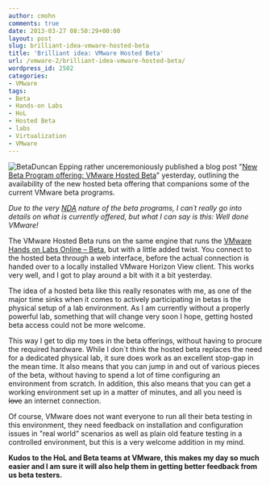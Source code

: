 ```yaml
---
author: cmohn
comments: true
date: 2013-03-27 08:50:29+00:00
layout: post
slug: brilliant-idea-vmware-hosted-beta
title: 'Brilliant idea: VMware Hosted Beta'
url: /vmware-2/brilliant-idea-vmware-hosted-beta/
wordpress_id: 2502
categories:
- VMware
tags:
- Beta
- Hands-on Labs
- HoL
- Hosted Beta
- labs
- Virtualization
- VMware
---
```


![Beta](http://vninja.net/wordpress/wp-content/uploads/2013/03/beta.png)Duncan Epping rather unceremoniously published a blog post "[New Beta Program offering: VMware Hosted Beta](http://blogs.vmware.com/vsphere/2013/03/new-beta-program-offering-vmware-hosted-beta.html)" yesterday, outlining the availability of the new hosted beta offering that companions some of the current VMware beta programs.

_Due to the very [NDA](http://en.wikipedia.org/wiki/Non-disclosure_agreement) nature of the beta programs, I can´t really go into details on what is currently offered, but what I can say is this: Well done VMware!_

The VMware Hosted Beta runs on the same engine that runs the [VMware Hands on Labs Online – Beta](http://vninja.net/vmware-2/vmware-hands-on-lab-online-review/), but with a little added twist. You connect to the hosted beta through a web interface, before the actual connection is handed over to a locally installed VMware Horizon View client. This works very well, and I got to play around a bit with it a bit yesterday.

The idea of a hosted beta like this really resonates with me, as one of the major time sinks when it comes to actively participating in betas is the physical setup of a lab environment. As I am currently without a properly powerful lab, something that will change very soon I hope, getting hosted beta access could not be more welcome.

This way I get to dip my toes in the beta offerings, without having to procure the required hardware. While I don´t think the hosted beta replaces the need for a dedicated physical lab, it sure does work as an excellent stop-gap in the mean time. It also means that you can jump in and out of various pieces of the beta, without having to spend a lot of time configuring an environment from scratch. In addition, this also means that you can get a working environment set up in a matter of minutes, and all you need is <del>love</del> an internet connection.

Of course, VMware does not want everyone to run all their beta testing in this environment, they need feedback on installation and configuration issues in "real world" scenarios as well as plain old feature testing in a controlled environment, but this is a very welcome addition in my mind.

**Kudos to the HoL and Beta teams at VMware, this makes my day so much easier and I am sure it will also help them in getting better feedback from us beta testers.**
